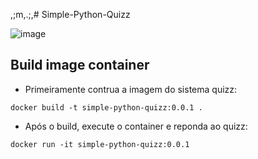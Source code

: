  ,;m,.;,# Simple-Python-Quizz

![image](https://user-images.githubusercontent.com/15057595/218906163-e54d400e-179c-459f-8f80-ff49525c4db9.png)

## Build image container

- Primeiramente contrua a imagem do sistema quizz:
```docker
docker build -t simple-python-quizz:0.0.1 .
```

- Após o build, execute o container e reponda ao quizz:
```docker
docker run -it simple-python-quizz:0.0.1
```